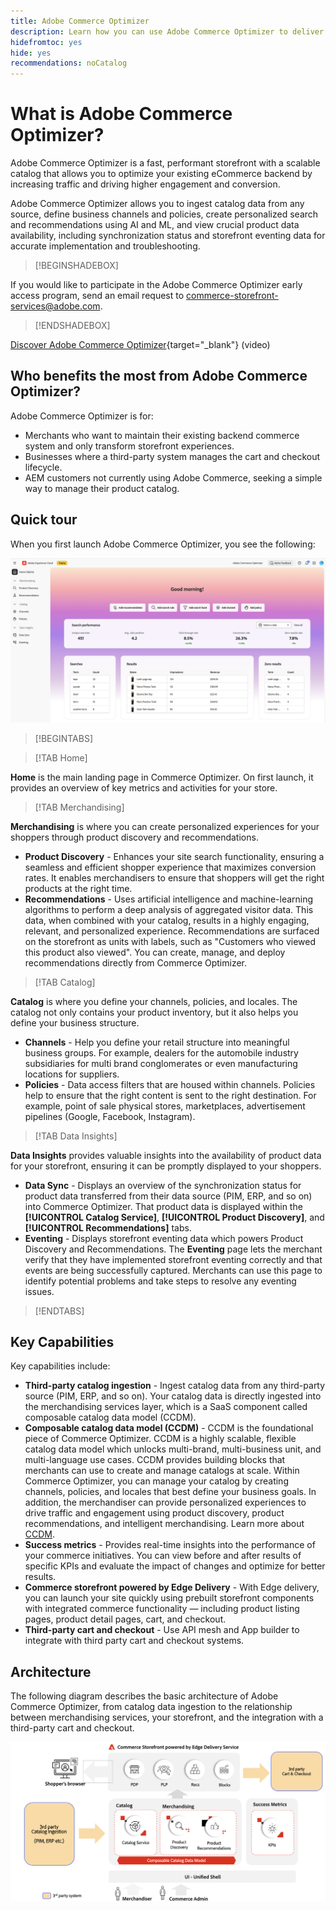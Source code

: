 ```yaml
---
title: Adobe Commerce Optimizer
description: Learn how you can use Adobe Commerce Optimizer to deliver a fast, performant storefront with a scalable catalog that allows you to optimize your existing eCommerce backend by increasing traffic and driving higher engagement and conversion.
hidefromtoc: yes
hide: yes
recommendations: noCatalog
---
```

# What is Adobe Commerce Optimizer?

Adobe Commerce Optimizer is a fast, performant storefront with a scalable catalog that allows you to optimize your existing eCommerce backend by increasing traffic and driving higher engagement and conversion.

Adobe Commerce Optimizer allows you to ingest catalog data from any source, define business channels and policies, create personalized search and recommendations using AI and ML, and view crucial product data availability, including synchronization status and storefront eventing data for accurate implementation and troubleshooting.

>[!BEGINSHADEBOX]

If you would like to participate in the Adobe Commerce Optimizer early access program, send an email request to [commerce-storefront-services@adobe.com](mailto:commerce-storefront-services@adobe.com).

>[!ENDSHADEBOX]

[Discover Adobe Commerce Optimizer](https://business.adobe.com/products/magento/magento-commerce.html){target="_blank"} (video)

## Who benefits the most from Adobe Commerce Optimizer?

Adobe Commerce Optimizer is for:

- Merchants who want to maintain their existing backend commerce system and only transform storefront experiences.
- Businesses where a third-party system manages the cart and checkout lifecycle.
- AEM customers not currently using Adobe Commerce, seeking a simple way to manage their product catalog.

## Quick tour

When you first launch Adobe Commerce Optimizer, you see the following:

![Adobe Commerce Optimizer UI](assets/user-interface.png)

>[!BEGINTABS]

>[!TAB Home]

**Home** is the main landing page in Commerce Optimizer. On first launch, it provides an overview of key metrics and activities for your store.

>[!TAB Merchandising]

**Merchandising** is where you can create personalized experiences for your shoppers through product discovery and recommendations.

- **Product Discovery** - Enhances your site search functionality, ensuring a seamless and efficient shopper experience that maximizes conversion rates. It enables merchandisers to ensure that shoppers will get the right products at the right time.  
- **Recommendations** - Uses artificial intelligence and machine-learning algorithms to perform a deep analysis of aggregated visitor data. This data, when combined with your catalog, results in a highly engaging, relevant, and personalized experience. Recommendations are surfaced on the storefront as units with labels, such as "Customers who viewed this product also viewed". You can create, manage, and deploy recommendations directly from Commerce Optimizer.

>[!TAB Catalog]

**Catalog** is where you define your channels, policies, and locales. The catalog not only contains your product inventory, but it also helps you define your business structure.

- **Channels** - Help you define your retail structure into meaningful business groups. For example, dealers for the automobile industry subsidiaries for multi brand conglomerates or even manufacturing locations for suppliers.
- **Policies** - Data access filters that are housed within channels. Policies help to ensure that the right content is sent to the right destination. For example, point of sale physical stores, marketplaces, advertisement pipelines (Google, Facebook, Instagram). 

>[!TAB Data Insights]

**Data Insights** provides valuable insights into the availability of product data for your storefront, ensuring it can be promptly displayed to your shoppers.

- **Data Sync** - Displays an overview of the synchronization status for product data transferred from their data source (PIM, ERP, and so on) into Commerce Optimizer. That product data is displayed within the **[!UICONTROL Catalog Service]**, **[!UICONTROL Product Discovery]**, and **[!UICONTROL Recommendations]** tabs.
- **Eventing** - Displays storefront eventing data which powers Product Discovery and Recommendations. The **Eventing** page lets the merchant verify that they have implemented storefront eventing correctly and that events are being successfully captured. Merchants can use this page to identify potential problems and take steps to resolve any eventing issues.

>[!ENDTABS]

## Key Capabilities

Key capabilities include:

- **Third-party catalog ingestion** - Ingest catalog data from any third-party source (PIM, ERP, and so on). Your catalog data is directly ingested into the merchandising services layer, which is a SaaS component called composable catalog data model (CCDM).
- **Composable catalog data model (CCDM)** - CCDM is the foundational piece of Commerce Optimizer. CCDM is a highly scalable, flexible catalog data model which unlocks multi-brand, multi-business unit, and multi-language use cases. CCDM provides building blocks that merchants can use to create and manage catalogs at scale. Within Commerce Optimizer, you can manage your catalog by creating channels, policies, and locales that best define your business goals. In addition, the merchandiser can provide personalized experiences to drive traffic and engagement using product discovery​, product recommendations​, and intelligent merchandising. Learn more about [CCDM](https://experienceleague.adobe.com/en/docs/commerce/catalog-data-model/overview).
- **Success metrics** - Provides real-time insights into the performance of your commerce initiatives. You can view before and after results of specific KPIs and evaluate the impact of changes and optimize for better results.
- **Commerce storefront powered by Edge Delivery** - With Edge delivery, you can launch your site quickly using prebuilt storefront components with integrated commerce functionality — including product listing pages, product detail pages, cart, and checkout.
- **Third-party cart and checkout** - Use API mesh and App builder to integrate with third party cart and checkout systems.

## Architecture

The following diagram describes the basic architecture of Adobe Commerce Optimizer, from catalog data ingestion to the relationship between merchandising services, your storefront, and the integration with a third-party cart and checkout.

![Adobe Commerce Optimizer Architecture](assets/architecture.png)
